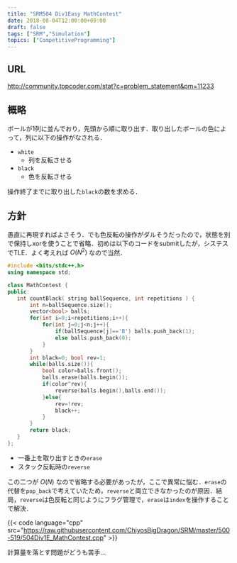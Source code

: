 ```yaml
---
title: "SRM504 Div1Easy MathContest"
date: 2018-08-04T12:00:00+09:00
draft: false
tags: ["SRM","Simulation"]
topics: ["CompetitiveProgramming"]
---
```


## URL
http://community.topcoder.com/stat?c=problem_statement&pm=11233

## 概略
ボールが1列に並んでおり，先頭から順に取り出す．取り出したボールの色によって，列に以下の操作がなされる．

- `white`
    - 列を反転させる
- `black`
    - 色を反転させる

操作終了までに取り出した`black`の数を求める．

## 方針
愚直に再現すればよさそう．でも色反転の操作がダルそうだったので，状態を別で保持しxorを使うことで省略．初めは以下のコードをsubmitしたが，システスでTLE．よく考えれば $O(N^2)$ なので当然．

```cpp
#include <bits/stdc++.h>
using namespace std;

class MathContest {
public:
   int countBlack( string ballSequence, int repetitions ) {
       int n=ballSequence.size();
       vector<bool> balls;
       for(int i=0;i<repetitions;i++){
           for(int j=0;j<n;j++){
               if(ballSequence[j]=='B') balls.push_back(1);
               else balls.push_back(0);
           }
       }
       int black=0; bool rev=1;
       while(balls.size()){
           bool color=balls.front();
           balls.erase(balls.begin());
           if(color^rev){
               reverse(balls.begin(),balls.end());
           }else{
               rev=!rev;
               black++;
           }
       }
       return black;
   }
};
```

- 一番上を取り出すときの`erase`
- スタック反転時の`reverse`

この二つが $O(N)$ なので省略する必要があったが，ここで異常に悩む．`erase`の代替を`pop_back`で考えていたため，`reverse`と両立できなかったのが原因．結局，`reverse`は色反転と同じようにフラグ管理で，`erase`は`index`を操作することで解決．

{{< code language="cpp" src="https://raw.githubusercontent.com/ChiyosBigDragon/SRM/master/500-519/504Div1E_MathContest.cpp" >}}

計算量を落とす問題がどうも苦手…
